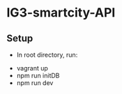 # IG3-smartcity-API

## Setup
+ In root directory, run:
- vagrant up 
- npm run initDB
- npm run dev
